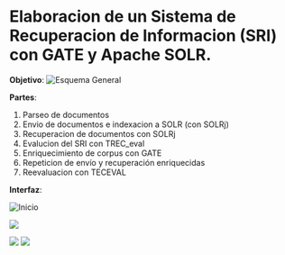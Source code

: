 # Elaboracion de un Sistema de Recuperacion de Informacion (SRI) con GATE y Apache SOLR.

**Objetivo**:
![Esquema General](https://github.com/JesusDJ98/Motores-de-Busqueda/tree/master/Practica1/Imagenes/Objetivo2.PNG "Esquema General")

**Partes**:
1. Parseo de documentos
2. Envio de documentos e indexacion a SOLR (con SOLRj)
3. Recuperacion de documentos con SOLRj
4. Evalucion del SRI con TREC_eval
5. Enriquecimiento de corpus con GATE
6. Repeticion de envío y recuperación enriquecidas
7. Reevaluacion con TECEVAL


**Interfaz**:

![Inicio](https://github.com/JesusDJ98/Motores-de-Busqueda/tree/master/Practica1/Imagenes/Inicio.PNG "Interfaz de Inicio")

<img src="https://github.com/JesusDJ98/Motores-de-Busqueda/tree/master/Practica1/Imagenes/Practica.PNG" />

<p float="left">
  <img src="https://github.com/JesusDJ98/Motores-de-Busqueda/tree/master/Practica1/Imagenes/Practica.PNG" /> 
  <img src="https://github.com/JesusDJ98/Motores-de-Busqueda/tree/master/Practica1/Imagenes/Editar.PNG" />
</p>